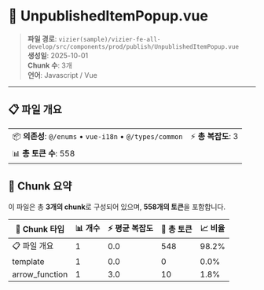 # 📄 UnpublishedItemPopup.vue

> **파일 경로**: `vizier(sample)/vizier-fe-all-develop/src/components/prod/publish/UnpublishedItemPopup.vue`  
> **생성일**: 2025-10-01  
> **Chunk 수**: 3개  
> **언어**: Javascript / Vue
---


## 📋 파일 개요

| | |
|--|--|
| 📦 **의존성**: `@/enums` • `vue-i18n` • `@/types/common` | ⚡ **총 복잡도**: 3 |
| 📊 **총 토큰 수**: 558 |  |






## 🧩 Chunk 요약

이 파일은 총 **3개의 chunk**로 구성되어 있으며, **558개의 토큰**을 포함합니다.

| 🧩 Chunk 타입 | 📊 개수 | ⚡ 평균 복잡도 | 📝 총 토큰 | 📈 비율 |
|---------------|--------|-------------|----------|--------|
| 📋 파일 개요 | 1 | 0.0 | 548 | 98.2% |
| template | 1 | 0.0 | 0 | 0.0% |
| arrow_function | 1 | 3.0 | 10 | 1.8% |

